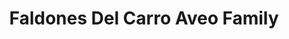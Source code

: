 ---
title: "Faldones Del Carro Aveo Family"
url: /quito/faldones-del-carro-aveo-family/
shop: Autowerkstatt
---